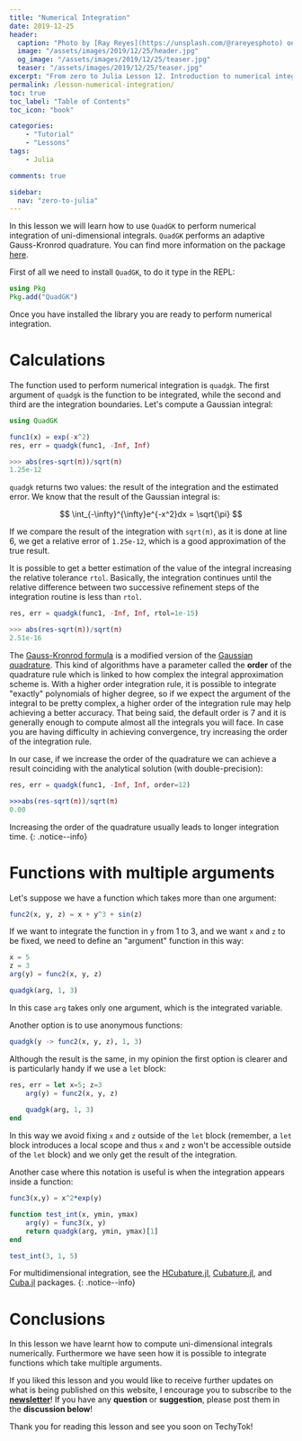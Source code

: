 ```yaml
---
title: "Numerical Integration"
date: 2019-12-25
header:
  caption: "Photo by [Ray Reyes](https://unsplash.com/@rareyesphoto) on [Unsplash](https://unsplash.com/)"
  image: "/assets/images/2019/12/25/header.jpg"
  og_image: "/assets/images/2019/12/25/teaser.jpg"
  teaser: "/assets/images/2019/12/25/teaser.jpg"
excerpt: "From zero to Julia Lesson 12. Introduction to numerical integration"
permalink: /lesson-numerical-integration/
toc: true
toc_label: "Table of Contents"
toc_icon: "book"

categories:
    - "Tutorial"
    - "Lessons"
tags:
    - Julia

comments: true

sidebar:
  nav: "zero-to-julia"
---
```

In this lesson we will learn how to use `QuadGK` to perform numerical integration of uni-dimensional integrals.  `QuadGK` performs an adaptive Gauss-Kronrod quadrature. You can find more information on the package [here](https://github.com/JuliaMath/QuadGK.jl).

First of all we need to install `QuadGK`, to do it type in the REPL:

```julia
using Pkg
Pkg.add("QuadGK")
```

Once you have installed the library you are ready to perform numerical integration. 

# Calculations

The function used to perform numerical integration is `quadgk`. The first argument of `quadgk` is the function to be integrated, while the second and third are the integration boundaries. Let's compute a Gaussian integral:

```julia
using QuadGK

func1(x) = exp(-x^2)
res, err = quadgk(func1, -Inf, Inf)

>>> abs(res-sqrt(π))/sqrt(π)
1.25e-12
```

`quadgk` returns two values: the result of the integration and the estimated error. We know that the result of the Gaussian integral is:

$$ \int_{-\infty}^{\infty}e^{-x^2}dx = \sqrt{\pi}  $$

If we compare the result of the integration with `sqrt(π)`, as it is done at line 6, we get a relative error of `1.25e-12`, which is a good approximation of the true result. 

It is possible to get a better estimation of the value of the integral increasing the relative tolerance `rtol`. Basically, the integration continues until the relative difference between two successive refinement steps of the integration routine is less than `rtol`. 

```julia
res, err = quadgk(func1, -Inf, Inf, rtol=1e-15)

>>> abs(res-sqrt(π))/sqrt(π)
2.51e-16
```

The [Gauss-Kronrod formula]([https://en.wikipedia.org/wiki/Gauss%E2%80%93Kronrod_quadrature_formula](https://en.wikipedia.org/wiki/Gauss–Kronrod_quadrature_formula)) is a modified version of the [Gaussian quadrature](https://en.wikipedia.org/wiki/Gaussian_quadrature). This kind of algorithms have a parameter called the **order** of the quadrature rule which is linked to how complex the integral approximation scheme is. With a higher order integration rule, it is possible to integrate "exactly" polynomials of higher degree, so if we expect the argument of the integral to be pretty complex, a higher order of the integration rule may help achieving a better accuracy. That being said, the default order is 7 and it is generally enough to compute almost all the integrals you will face. In case you are having difficulty in achieving convergence, try increasing the order of the integration rule. 

In our case, if we increase the order of the quadrature we can achieve a result coinciding with the analytical solution (with double-precision):

```julia
res, err = quadgk(func1, -Inf, Inf, order=12)

>>>abs(res-sqrt(π))/sqrt(π)
0.00
```

Increasing the order of the quadrature usually leads to longer integration time.
{: .notice--info}

# Functions with multiple arguments

Let's suppose we have a function which takes more than one argument:

```julia
func2(x, y, z) = x + y^3 + sin(z)
```

If we want to integrate the function in `y` from 1 to 3, and we want `x` and `z` to be fixed, we need to define an "argument" function in this way:

```julia
x = 5
z = 3
arg(y) = func2(x, y, z)

quadgk(arg, 1, 3)
```

In this case `arg` takes only one argument, which is the integrated variable.

Another option is to use anonymous functions:

```julia
quadgk(y -> func2(x, y, z), 1, 3)
```

Although the result is the same, in my opinion the first option is clearer and is particularly handy if we use a `let` block:

```julia
res, err = let x=5; z=3
    arg(y) = func2(x, y, z)
    
    quadgk(arg, 1, 3)
end
```

In this way we avoid fixing `x` and `z` outside of the `let` block (remember, a `let` block introduces a local scope and thus `x` and `z` won't be accessible outside of the `let` block) and we only get the result of the integration.

Another case where this notation is useful is when the integration appears inside a function:

```julia
func3(x,y) = x^2*exp(y)

function test_int(x, ymin, ymax)
    arg(y) = func3(x, y)
    return quadgk(arg, ymin, ymax)[1]
end

test_int(3, 1, 5)
```

For multidimensional integration, see the [HCubature.jl](https://github.com/stevengj/HCubature.jl), [Cubature.jl](https://github.com/stevengj/Cubature.jl), and [Cuba.jl](https://github.com/giordano/Cuba.jl) packages.
{: .notice--info}

# Conclusions

In this lesson we have learnt how to compute uni-dimensional integrals numerically. Furthermore we have seen how it is possible to integrate functions which take multiple arguments.

If you liked this lesson and you would like to receive further updates on what is being published on this website, I encourage you to subscribe to the [**newsletter**]( https://techytok.com/newsletter/ )! If you have any **question** or **suggestion**, please post them in the **discussion below**!

Thank you for reading this lesson and see you soon on TechyTok!
